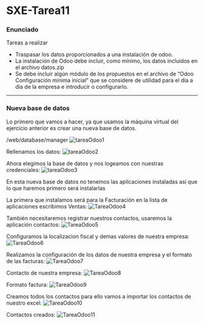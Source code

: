 # SXE-Tarea11

 ### Enunciado
Tareas a realizar
- Traspasar los datos proporcionados a una instalación de odoo.
- La instalación de Odoo debe incluir, como mínimo, los datos incluidos en el
archivo datos.zip
- Se debe incluir algún módulo de los propuestos en el archivo de “Odoo
Configuración mínima inicial” que se considere de utilidad para el día a día de la
empresa e introducir o configurarlo.

----------------------------------------

### Nueva base de datos

Lo primero que vamos a hacer, ya que usamos la máquina virtual del ejercicio anterior es crear una nueva base de datos.

/web/database/manager
![tareaOdoo1](https://github.com/user-attachments/assets/e9cdf5a9-07f6-46ae-9134-b9088b92ffa9)

Rellenamos los datos:
![tareaOdoo2](https://github.com/user-attachments/assets/30cc823f-192b-474f-8c70-53a51e119634)

Ahora elegimos la base de datos y nos logeamos con nuestras credenciales:
![tareaOdoo3](https://github.com/user-attachments/assets/8991a1a8-da11-48c1-b2e1-a0c8426be5a3)

En esta nueva base de datos no tenemos las aplicaciones instaladas así que lo que haremos primero será instalarlas

La primera que instalamos será para la Facturación en la lista de aplicaciones escribimos Ventas:
![TareaOdoo4](https://github.com/user-attachments/assets/a48cedbd-1ac0-4cc3-9146-c8143cbee326)

También necesitaremos registrar nuestros contactos, usaremos la aplicación contactos:
![TareaOdoo5](https://github.com/user-attachments/assets/ab64b934-9ab3-4eb8-9d16-8cc5e3a2a7ff)

Configuramos la localizacion fiscal y demas valores de nuestra empresa:
![TareaOdoo6](https://github.com/user-attachments/assets/901239c5-a768-42fd-acd0-e970af1377b3)

Realizamos la configuración de los datos de nuestra empresa y el formato de las facturas:
![TareaOdoo7](https://github.com/user-attachments/assets/f765fb54-f65a-4cc8-86f3-a8ac6fdb3b92)

Contacto de nuestra empresa:
![TareaOdoo8](https://github.com/user-attachments/assets/683115b9-d617-4222-beca-7c26144bd91a)

Formato factura:
![TareaOdoo9](https://github.com/user-attachments/assets/a145f0fe-1f28-4dc0-aac1-8463ebfda00c)

Creamos todos los contactos para ello vamos a importar los contactos de nuestro excel:
![TareaOdoo10](https://github.com/user-attachments/assets/c7a1fec7-4cf5-4abd-bed5-653c9c1ca7c0)

Contactos creados:
![TareaOdoo11](https://github.com/user-attachments/assets/64651190-ef35-4766-9290-00a6fa28ab74)









###


###






















